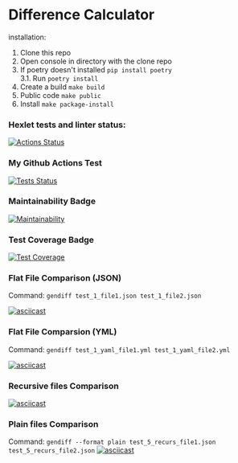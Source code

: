 # Difference Calculator
installation:
1. Clone this repo
2. Open console in directory with the clone repo
3. If poetry doesn't installed `pip install poetry`
<br>3.1. Run `poetry install` 
4. Create a build `make build`
5. Public code `make public`
6. Install `make package-install`

### Hexlet tests and linter status:
[![Actions Status](https://github.com/Timo4ey/python-project-50/workflows/hexlet-check/badge.svg)](https://github.com/Timo4ey/python-project-50/actions)

### My Github Actions Test
[![Tests Status](https://github.com/Timo4ey/python-project-50/actions/workflows/genndiff.yml/badge.svg)](https://github.com/Timo4ey/python-project-50/actions/workflows/genndiff.yml)

### Maintainability Badge
[![Maintainability](https://api.codeclimate.com/v1/badges/359f6c5da096b7b6cc8c/maintainability)](https://codeclimate.com/github/Timo4ey/python-project-50/maintainability)

### Test Coverage Badge
[![Test Coverage](https://api.codeclimate.com/v1/badges/359f6c5da096b7b6cc8c/test_coverage)](https://codeclimate.com/github/Timo4ey/python-project-50/test_coverage)

### Flat File Comparison (JSON)
Command: ```gendiff test_1_file1.json test_1_file2.json```

[![asciicast](https://asciinema.org/a/TAGMPiTfasUTgAA4t13gInJn5.svg)](https://asciinema.org/a/TAGMPiTfasUTgAA4t13gInJn5)

### Flat File Comparsion (YML)
Command: ```gendiff test_1_yaml_file1.yml test_1_yaml_file2.yml```

[![asciicast](https://asciinema.org/a/IqcVfDZptEuyGQ7ZV8HbdXX1z.svg)](https://asciinema.org/a/IqcVfDZptEuyGQ7ZV8HbdXX1z)

### Recursive files Comparison

[![asciicast](https://asciinema.org/a/mGk9IRM5wxHK12oVPMKt3jZTv.svg)](https://asciinema.org/a/mGk9IRM5wxHK12oVPMKt3jZTv)

### Plain files Comparison
Command: ```gendiff --format plain test_5_recurs_file1.json test_5_recurs_file2.json```
[![asciicast](https://asciinema.org/a/mqLIHmT6dhRGDIYrqKGIig4zh.svg)](https://asciinema.org/a/mqLIHmT6dhRGDIYrqKGIig4zh)
